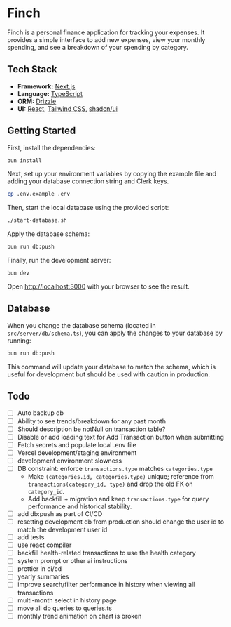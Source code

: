# Finch

Finch is a personal finance application for tracking your expenses. It provides a simple interface to add new expenses, view your monthly spending, and see a breakdown of your spending by category.

## Tech Stack

- **Framework:** [Next.js](https://nextjs.org/)
- **Language:** [TypeScript](https://www.typescriptlang.org/)
- **ORM:** [Drizzle](https://orm.drizzle.team/)
- **UI:** [React](https://react.dev/), [Tailwind CSS](https://tailwindcss.com/), [shadcn/ui](https://ui.shadcn.com/)

## Getting Started

First, install the dependencies:

```bash
bun install
```

Next, set up your environment variables by copying the example file and adding your database connection string and Clerk keys.

```bash
cp .env.example .env
```

Then, start the local database using the provided script:

```bash
./start-database.sh
```

Apply the database schema:

```bash
bun run db:push
```

Finally, run the development server:

```bash
bun dev
```

Open [http://localhost:3000](http://localhost:3000) with your browser to see the result.

## Database

When you change the database schema (located in `src/server/db/schema.ts`), you can apply the changes to your database by running:

```bash
bun run db:push
```

This command will update your database to match the schema, which is useful for development but should be used with caution in production.

## Todo

- [ ] Auto backup db
- [ ] Ability to see trends/breakdown for any past month
- [ ] Should description be notNull on transaction table?
- [ ] Disable or add loading text for Add Transaction button when submitting
- [ ] Fetch secrets and populate local .env file
- [ ] Vercel development/staging environment
- [ ] development environment slowness
- [ ] DB constraint: enforce `transactions.type` matches `categories.type`
  - Make `(categories.id, categories.type)` unique; reference from `transactions(category_id, type)` and drop the old FK on `category_id`.
  - Add backfill + migration and keep `transactions.type` for query performance and historical stability.
- [ ] add db:push as part of CI/CD
- [ ] resetting development db from production should change the user id to match the development user id
- [ ] add tests
- [ ] use react compiler
- [ ] backfill health-related transactions to use the health category
- [ ] system prompt or other ai instructions
- [ ] prettier in ci/cd
- [ ] yearly summaries
- [ ] improve search/filter performance in history when viewing all transactions
- [ ] multi-month select in history page
- [ ] move all db queries to queries.ts
- [ ] monthly trend animation on chart is broken
